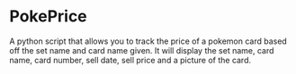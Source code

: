 # PokePrice
A python script that allows you to track the price of a pokemon card based off the set name and card name given.
It will display the set name, card name, card number, sell date, sell price and a picture of the card.
